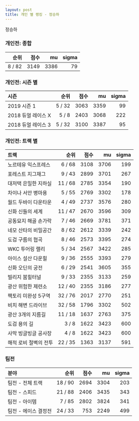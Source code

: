 ```yaml
---
layout: post
title: 개인 별 랭킹 - 정승하
---
```


정승하

### 개인전: 종합

| 순위 | 점수 | mu | sigma |
|---:|---:|---:|---:|
| 8 / 82 | 3149 | 3386 | 79 |

### 개인전: 시즌 별

| 시즌 | 순위 | 점수 | mu | sigma |
|:---|---:|---:|---:|---:|
| 2019 시즌 1 | 5 / 32 | 3063 | 3359 | 99 |
| 2018 듀얼 레이스 X | 5 / 8 | 2403 | 3068 | 222 |
| 2018 듀얼 레이스 3 | 5 / 32 | 3100 | 3387 | 95 |

### 개인전: 트랙 별

| 트랙 | 순위 | 점수 | mu | sigma |
|:---|---:|---:|---:|---:|
| 노르테유 익스프레스 | 6 / 68 | 3108 | 3706 | 199 |
| 포레스트 지그재그 | 9 / 43 | 2899 | 3701 | 267 |
| 대저택 은밀한 지하실 | 11 / 68 | 2785 | 3354 | 190 |
| 차이나 서안 병마용 | 5 / 55 | 2769 | 3302 | 178 |
| 월드 두바이 다운타운 | 4 / 49 | 2737 | 3576 | 280 |
| 신화 신들의 세계 | 11 / 47 | 2670 | 3596 | 309 |
| 공동묘지 해골 손가락 | 7 / 46 | 2669 | 3781 | 371 |
| 네모 산타의 비밀공간 | 8 / 62 | 2612 | 3339 | 242 |
| 도검 구름의 협곡 | 8 / 46 | 2573 | 3395 | 274 |
| WKC 투어링 랠리 | 5 / 34 | 2567 | 3422 | 285 |
| 아이스 설산 다운힐 | 9 / 36 | 2555 | 3393 | 279 |
| 신화 오딘의 궁전 | 6 / 29 | 2541 | 3605 | 355 |
| 빌리지 붐힐터널 | 9 / 33 | 2355 | 3133 | 259 |
| 광산 위험한 제련소 | 12 / 40 | 2355 | 3186 | 277 |
| 팩토리 미완성 5구역 | 32 / 76 | 2017 | 2770 | 251 |
| 비치 해변 드라이브 | 32 / 58 | 1796 | 3302 | 502 |
| 광산 3개의 지름길 | 11 / 18 | 1637 | 2763 | 375 |
| 도검 용의 길 | 3 / 8 | 1622 | 3423 | 600 |
| 사막 빙글빙글 공사장 | 4 / 8 | 1622 | 3423 | 600 |
| 해적 로비 절벽의 전투 | 22 / 35 | 1363 | 3137 | 591 |

### 팀전

| 분야 | 순위 | 점수 | mu | sigma |
|:---|---:|---:|---:|---:|
| 팀전 - 전체 트랙 | 18 / 90 | 2694 | 3304 | 203 |
| 팀전 - 스피드 | 21 / 88 | 2406 | 3435 | 343 |
| 팀전 - 아이템 | 7 / 85 | 2802 | 3824 | 341 |
| 팀전 - 에이스 결정전 | 24 / 33 | 753 | 2249 | 499 |
